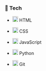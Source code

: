 ### 👑 Tech

- <p align="left"><img src="https://cdn.jsdelivr.net/gh/devicons/devicon/icons/html5/html5-original.svg" alt="HTML" width="18" height="18"/> HTML </p>
- <p align="left"><img src="https://cdn.jsdelivr.net/gh/devicons/devicon/icons/css3/css3-original.svg" alt="CSS" width="18" height="18"/> CSS </p>
- <p align="left"><img src="https://cdn.jsdelivr.net/gh/devicons/devicon/icons/javascript/javascript-original.svg" alt="JavaScript" width="18" height="18"/> JavaScript</p>
- <p align="left"><img src="https://cdn.jsdelivr.net/gh/devicons/devicon/icons/python/python-original.svg" alt="Python" width="18" height="18"/> Python </p>
- <p align="left"><img src="https://cdn.jsdelivr.net/gh/devicons/devicon/icons/git/git-original.svg" alt="Git" width="18" height="18"/> Git </p>

